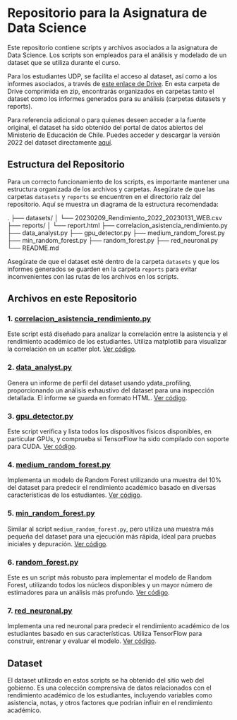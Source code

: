 # Repositorio para la Asignatura de Data Science

Este repositorio contiene scripts y archivos asociados a la asignatura de Data Science. Los scripts son empleados para el análisis y modelado de un dataset que se utiliza durante el curso.

Para los estudiantes UDP, se facilita el acceso al dataset, así como a los informes asociados, a través de [este enlace de Drive](https://drive.google.com/file/d/1be-HlC7Yh1PhP-F0AmuO0vyUqfcWr8cv/view?usp=sharing). En esta carpeta de Drive comprimida en zip, encontrarás organizados en carpetas tanto el dataset como los informes generados para su análisis (carpetas datasets y reports).

Para referencia adicional o para quienes deseen acceder a la fuente original, el dataset ha sido obtenido del portal de datos abiertos del Ministerio de Educación de Chile. Puedes acceder y descargar la versión 2022 del dataset directamente [aquí](https://datosabiertos.mineduc.cl/rendimiento-por-estudiante-2/).

## Estructura del Repositorio

Para un correcto funcionamiento de los scripts, es importante mantener una estructura organizada de los archivos y carpetas. Asegúrate de que las carpetas `datasets` y `reports` se encuentren en el directorio raíz del repositorio. Aquí se muestra un diagrama de la estructura recomendada:

.
├── datasets/
│ └── 20230209_Rendimiento_2022_20230131_WEB.csv
├── reports/
│ └── report.html
├── correlacion_asistencia_rendimiento.py
├── data_analyst.py
├── gpu_detector.py
├── medium_random_forest.py
├── min_random_forest.py
├── random_forest.py
├── red_neuronal.py
└── README.md

Asegúrate de que el dataset esté dentro de la carpeta `datasets` y que los informes generados se guarden en la carpeta `reports` para evitar inconvenientes con las rutas de los archivos en los scripts.

## Archivos en este Repositorio

### 1. [correlacion_asistencia_rendimiento.py](./correlacion_asistencia_rendimiento.py)

Este script está diseñado para analizar la correlación entre la asistencia y el rendimiento académico de los estudiantes. Utiliza matplotlib para visualizar la correlación en un scatter plot. [Ver código](./correlacion_asistencia_rendimiento.py).

### 2. [data_analyst.py](./data_analyst.py)

Genera un informe de perfil del dataset usando ydata_profiling, proporcionando un análisis exhaustivo del dataset para una inspección detallada. El informe se guarda en formato HTML. [Ver código](./data_analyst.py).

### 3. [gpu_detector.py](./gpu_detector.py)

Este script verifica y lista todos los dispositivos físicos disponibles, en particular GPUs, y comprueba si TensorFlow ha sido compilado con soporte para CUDA. [Ver código](./gpu_detector.py).

### 4. [medium_random_forest.py](./medium_random_forest.py)

Implementa un modelo de Random Forest utilizando una muestra del 10% del dataset para predecir el rendimiento académico basado en diversas características de los estudiantes. [Ver código](./medium_random_forest.py).

### 5. [min_random_forest.py](./min_random_forest.py)

Similar al script `medium_random_forest.py`, pero utiliza una muestra más pequeña del dataset para una ejecución más rápida, ideal para pruebas iniciales y depuración. [Ver código](./min_random_forest.py).

### 6. [random_forest.py](./random_forest.py)

Este es un script más robusto para implementar el modelo de Random Forest, utilizando todos los núcleos disponibles y un mayor número de estimadores para un análisis más profundo. [Ver código](./random_forest.py).

### 7. [red_neuronal.py](./red_neuronal.py)

Implementa una red neuronal para predecir el rendimiento académico de los estudiantes basado en sus características. Utiliza TensorFlow para construir, entrenar y evaluar el modelo. [Ver código](./red_neuronal.py).

## Dataset

El dataset utilizado en estos scripts se ha obtenido del sitio web del gobierno. Es una colección comprensiva de datos relacionados con el rendimiento académico de los estudiantes, incluyendo variables como asistencia, notas, y otros factores que podrían influir en el rendimiento académico.
